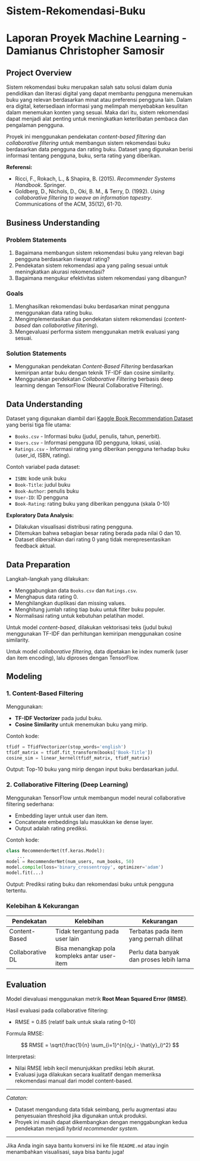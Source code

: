 # Sistem-Rekomendasi-Buku

# Laporan Proyek Machine Learning - Damianus Christopher Samosir

## Project Overview

Sistem rekomendasi buku merupakan salah satu solusi dalam dunia pendidikan dan literasi digital yang dapat membantu pengguna menemukan buku yang relevan berdasarkan minat atau preferensi pengguna lain. Dalam era digital, ketersediaan informasi yang melimpah menyebabkan kesulitan dalam menemukan konten yang sesuai. Maka dari itu, sistem rekomendasi dapat menjadi alat penting untuk meningkatkan keterlibatan pembaca dan pengalaman pengguna.

Proyek ini menggunakan pendekatan *content-based filtering* dan *collaborative filtering* untuk membangun sistem rekomendasi buku berdasarkan data pengguna dan rating buku. Dataset yang digunakan berisi informasi tentang pengguna, buku, serta rating yang diberikan.

**Referensi:**

* Ricci, F., Rokach, L., & Shapira, B. (2015). *Recommender Systems Handbook*. Springer.
* Goldberg, D., Nichols, D., Oki, B. M., & Terry, D. (1992). *Using collaborative filtering to weave an information tapestry*. Communications of the ACM, 35(12), 61-70.

## Business Understanding

### Problem Statements

1. Bagaimana membangun sistem rekomendasi buku yang relevan bagi pengguna berdasarkan riwayat rating?
2. Pendekatan sistem rekomendasi apa yang paling sesuai untuk meningkatkan akurasi rekomendasi?
3. Bagaimana mengukur efektivitas sistem rekomendasi yang dibangun?

### Goals

1. Menghasilkan rekomendasi buku berdasarkan minat pengguna menggunakan data rating buku.
2. Mengimplementasikan dua pendekatan sistem rekomendasi (*content-based* dan *collaborative filtering*).
3. Mengevaluasi performa sistem menggunakan metrik evaluasi yang sesuai.

### Solution Statements

* Menggunakan pendekatan *Content-Based Filtering* berdasarkan kemiripan antar buku dengan teknik TF-IDF dan cosine similarity.
* Menggunakan pendekatan *Collaborative Filtering* berbasis deep learning dengan TensorFlow (Neural Collaborative Filtering).

## Data Understanding

Dataset yang digunakan diambil dari [Kaggle Book Recommendation Dataset](https://www.kaggle.com/datasets/arashnic/book-recommendation-dataset) yang berisi tiga file utama:

* `Books.csv` - Informasi buku (judul, penulis, tahun, penerbit).
* `Users.csv` - Informasi pengguna (ID pengguna, lokasi, usia).
* `Ratings.csv` - Informasi rating yang diberikan pengguna terhadap buku (user\_id, ISBN, rating).

Contoh variabel pada dataset:

* `ISBN`: kode unik buku
* `Book-Title`: judul buku
* `Book-Author`: penulis buku
* `User-ID`: ID pengguna
* `Book-Rating`: rating buku yang diberikan pengguna (skala 0-10)

**Exploratory Data Analysis:**

* Dilakukan visualisasi distribusi rating pengguna.
* Ditemukan bahwa sebagian besar rating berada pada nilai 0 dan 10.
* Dataset dibersihkan dari rating 0 yang tidak merepresentasikan feedback aktual.

## Data Preparation

Langkah-langkah yang dilakukan:

* Menggabungkan data `Books.csv` dan `Ratings.csv`.
* Menghapus data rating 0.
* Menghilangkan duplikasi dan missing values.
* Menghitung jumlah rating tiap buku untuk filter buku populer.
* Normalisasi rating untuk kebutuhan pelatihan model.

Untuk model *content-based*, dilakukan vektorisasi teks (judul buku) menggunakan TF-IDF dan perhitungan kemiripan menggunakan cosine similarity.

Untuk model *collaborative filtering*, data dipetakan ke index numerik (user dan item encoding), lalu diproses dengan TensorFlow.

## Modeling

### 1. Content-Based Filtering

Menggunakan:

* **TF-IDF Vectorizer** pada judul buku.
* **Cosine Similarity** untuk menemukan buku yang mirip.

Contoh kode:

```python
tfidf = TfidfVectorizer(stop_words='english')
tfidf_matrix = tfidf.fit_transform(books['Book-Title'])
cosine_sim = linear_kernel(tfidf_matrix, tfidf_matrix)
```

Output: Top-10 buku yang mirip dengan input buku berdasarkan judul.

### 2. Collaborative Filtering (Deep Learning)

Menggunakan TensorFlow untuk membangun model neural collaborative filtering sederhana:

* Embedding layer untuk user dan item.
* Concatenate embeddings lalu masukkan ke dense layer.
* Output adalah rating prediksi.

Contoh kode:

```python
class RecommenderNet(tf.keras.Model):
    ...
model = RecommenderNet(num_users, num_books, 50)
model.compile(loss='binary_crossentropy', optimizer='adam')
model.fit(...)
```

Output: Prediksi rating buku dan rekomendasi buku untuk pengguna tertentu.

### Kelebihan & Kekurangan

| Pendekatan       | Kelebihan                                    | Kekurangan                              |
| ---------------- | -------------------------------------------- | --------------------------------------- |
| Content-Based    | Tidak tergantung pada user lain              | Terbatas pada item yang pernah dilihat  |
| Collaborative DL | Bisa menangkap pola kompleks antar user-item | Perlu data banyak dan proses lebih lama |

## Evaluation

Model dievaluasi menggunakan metrik **Root Mean Squared Error (RMSE)**.

Hasil evaluasi pada collaborative filtering:

* RMSE = 0.85 (relatif baik untuk skala rating 0–10)

Formula RMSE:

$$
RMSE = \sqrt{\frac{1}{n} \sum_{i=1}^{n}(y_i - \hat{y}_i)^2}
$$

Interpretasi:

* Nilai RMSE lebih kecil menunjukkan prediksi lebih akurat.
* Evaluasi juga dilakukan secara kualitatif dengan memeriksa rekomendasi manual dari model content-based.

---

*Catatan:*

* Dataset mengandung data tidak seimbang, perlu augmentasi atau penyesuaian threshold jika digunakan untuk produksi.
* Proyek ini masih dapat dikembangkan dengan menggabungkan kedua pendekatan menjadi *hybrid recommender system*.

---

Jika Anda ingin saya bantu konversi ini ke file `README.md` atau ingin menambahkan visualisasi, saya bisa bantu juga!
